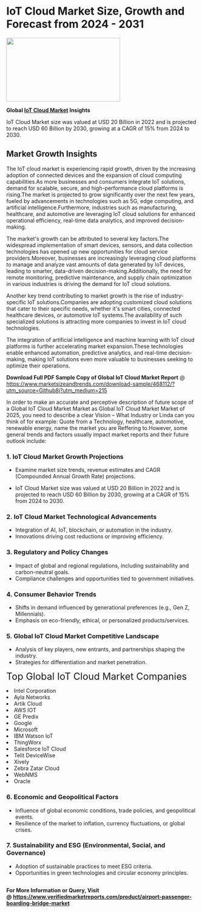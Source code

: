 <H1>IoT Cloud Market Size, Growth and Forecast from 2024 - 2031</H1><img class="aligncenter size-medium wp-image-584254" src="https://thirdeyenews.in/wp-content/uploads/2024/09/Global-Market-Research-300x168.jpeg" alt="" width="300" height="168" /><p><strong>Global&nbsp;<a href="https://www.marketsizeandtrends.com/download-sample/468112/?utm_source=Github8j?utm_medium=215">IoT Cloud Market</a> Insights</strong></p><p>IoT Cloud Market size was valued at USD 20 Billion in 2022 and is projected to reach USD 60 Billion by 2030, growing at a CAGR of 15% from 2024 to 2030.</p><p><h2>Market Growth Insights</h2> <p>The IoT cloud market is experiencing rapid growth, driven by the increasing adoption of connected devices and the expansion of cloud computing capabilities.As more businesses and consumers integrate IoT solutions, demand for scalable, secure, and high-performance cloud platforms is rising.The market is projected to grow significantly over the next few years, fueled by advancements in technologies such as 5G, edge computing, and artificial intelligence.Furthermore, industries such as manufacturing, healthcare, and automotive are leveraging IoT cloud solutions for enhanced operational efficiency, real-time data analytics, and improved decision-making.</p> <p>The market's growth can be attributed to several key factors.The widespread implementation of smart devices, sensors, and data collection technologies has opened up new opportunities for cloud service providers.Moreover, businesses are increasingly leveraging cloud platforms to manage and analyze vast amounts of data generated by IoT devices, leading to smarter, data-driven decision-making.Additionally, the need for remote monitoring, predictive maintenance, and supply chain optimization in various industries is driving the demand for IoT cloud solutions.</p> <p>Another key trend contributing to market growth is the rise of industry-specific IoT solutions.Companies are adopting customized cloud solutions that cater to their specific needs, whether it's smart cities, connected healthcare devices, or automotive IoT systems.The availability of such specialized solutions is attracting more companies to invest in IoT cloud technologies.</p> <p>The integration of artificial intelligence and machine learning with IoT cloud platforms is further accelerating market expansion.These technologies enable enhanced automation, predictive analytics, and real-time decision-making, making IoT solutions even more valuable to businesses seeking to optimize their operations.</p> <p><span class=""><strong>Download Full PDF Sample Copy of Global IoT Cloud Market Report</strong> @ <a href="https://www.marketsizeandtrends.com/download-sample/468112/?utm_source=Github8j?utm_medium=215" target="_blank">https://www.marketsizeandtrends.com/download-sample/468112/?utm_source=Github8j?utm_medium=215</a></span></p><p>In order to make an accurate and perceptive description of future scope of a Global&nbsp;IoT Cloud Market Market as Global&nbsp;IoT Cloud Market Market of 2025, you need to describe a clear Vision &ndash; What Industry or Linda can you think of for example: Quote from a Technology, healthcare, automotive, renewable energy, name the market you are Reffering to.However, some general trends and factors usually impact market reports and their future outlook include:</p><h3>1.&nbsp;<strong>IoT Cloud Market Growth Projections</strong></h3><ul><li>Examine market size trends, revenue estimates and CAGR (Compounded Annual Growth Rate) projections.</li><li><p>IoT Cloud Market size was valued at USD 20 Billion in 2022 and is projected to reach USD 60 Billion by 2030, growing at a CAGR of 15% from 2024 to 2030.</p></li></ul><h3>2.&nbsp;<strong>IoT Cloud Market Technological Advancements</strong></h3><ul><li>Integration of AI, IoT, blockchain, or automation in the industry.</li><li>Innovations driving cost reductions or improving efficiency.</li></ul><h3>3.&nbsp;<strong>Regulatory and Policy Changes</strong></h3><ul><li>Impact of global and regional regulations, including sustainability and carbon-neutral goals.</li><li>Compliance challenges and opportunities tied to government initiatives.</li></ul><h3>4.&nbsp;<strong>Consumer Behavior Trends</strong></h3><ul><li>Shifts in demand influenced by generational preferences (e.g., Gen Z, Millennials).</li><li>Emphasis on eco-friendly, ethical, or personalized products/services.</li></ul><h3>5.&nbsp;<strong>Global IoT Cloud Market Competitive Landscape</strong></h3><ul><li>Analysis of key players, new entrants, and partnerships shaping the industry.</li><li>Strategies for differentiation and market penetration.</li></ul><p data-pm-slice="1 1 []"><span style="color: inherit; font-family: inherit; font-size: 25px;">Top Global IoT Cloud Market Companies</span></p><div class="" data-test-id=""><p><li>Intel Corporation</li><li> Ayla Networks</li><li> Artik Cloud</li><li> AWS IOT</li><li> GE Predix</li><li> Google</li><li> Microsoft</li><li> IBM Watson IoT</li><li> ThingWorx</li><li> Salesforce IoT Cloud</li><li> Telit DeviceWise</li><li> Xively</li><li> Zebra Zatar Cloud</li><li> WebNMS</li><li> Oracle</li></p></div><h3>6.&nbsp;<strong>Economic and Geopolitical Factors</strong></h3><ul><li>Influence of global economic conditions, trade policies, and geopolitical events.</li><li>Resilience of the market to inflation, currency fluctuations, or global crises.</li></ul><h3>7.&nbsp;<strong>Sustainability and ESG (Environmental, Social, and Governance)</strong></h3><ul><li>Adoption of sustainable practices to meet ESG criteria.</li><li>Opportunities in green technologies and circular economy principles.</li></ul><h2><strong style="font-size: 14px;">For More Information or Query, Visit @&nbsp;</strong><a style="background-color: #ffffff; font-size: 14px;" href="https://www.marketsizeandtrends.com/report/iot-cloud-market/" target="_blank">https://www.verifiedmarketreports.com/product/airport-passenger-boarding-bridge-market</a></h2>